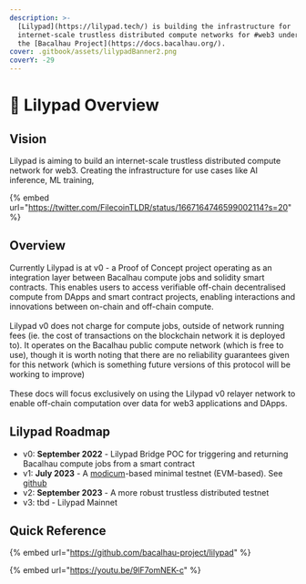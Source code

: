 ```yaml
---
description: >-
  [Lilypad](https://lilypad.tech/) is building the infrastructure for
  internet-scale trustless distributed compute networks for #web3 underpinned by
  the [Bacalhau Project](https://docs.bacalhau.org/).
cover: .gitbook/assets/lilypadBanner2.png
coverY: -29
---
```


# 🍃 Lilypad Overview

## Vision

Lilypad is aiming to build an internet-scale trustless distributed compute network for web3. Creating the infrastructure for use cases like AI inference, ML training,&#x20;

{% embed url="https://twitter.com/FilecoinTLDR/status/1667164746599002114?s=20" %}

## Overview

Currently Lilypad is at v0  - a Proof of Concept project operating as an integration layer between Bacalhau compute jobs and solidity smart contracts. This enables users to access verifiable off-chain decentralised compute from DApps and smart contract projects, enabling interactions and innovations between on-chain and off-chain compute. \
\
Lilypad v0 does not charge for compute jobs, outside of network running fees (ie. the cost of transactions on the blockchain network it is deployed to). It operates on the Bacalhau public compute network (which is free to use), though it is worth noting that there are no reliability guarantees given for this network (which is something future versions of this protocol will be working to improve)\
\
These docs will focus exclusively on using the Lilypad v0 relayer network to enable off-chain computation over data for web3 applications and DApps.&#x20;

## Lilypad Roadmap

* v0: **September 2022** - Lilypad Bridge POC for triggering and returning Bacalhau compute jobs from a smart contract
* v1: **July 2023** - A [modicum](https://dl.acm.org/doi/pdf/10.1145/3401025.3401737)-based minimal testnet (EVM-based). See [github](https://github.com/bacalhau-project/MODICUM)
* v2: **September 2023** - A more robust trustless distributed testnet
* v3: tbd - Lilypad Mainnet

## Quick Reference

{% embed url="https://github.com/bacalhau-project/lilypad" %}

{% embed url="https://youtu.be/9lF7omNEK-c" %}

